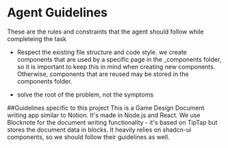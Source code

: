 # Agent Guidelines
These are the rules and constraints that the agent should follow while completeing the task

* Respect the existing file structure and code style. we create components that are used by a specific page in the _components folder, so it is important to keep this in mind when creating new components. Otherwise, components that are reused may be stored in the components folder.

* solve the root of the problem, not the symptoms

##Guidelines specific to this project
This is a Game Design Document writing app similar to Notion. It's made in Node.js and React. We use Blocknote for the document writing functionality - it's based on TipTap but stores the document data in blocks.
It heavily relies on shadcn-ui components, so we should follow their guidelines as well.


